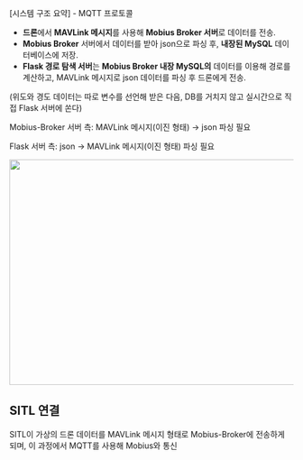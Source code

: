 [시스템 구조 요약] - MQTT 프로토콜

- **드론**에서 **MAVLink 메시지**를 사용해 **Mobius Broker 서버**로 데이터를 전송.
- **Mobius Broker** 서버에서 데이터를 받아 json으로 파싱 후, **내장된 MySQL** 데이터베이스에 저장.
- **Flask 경로 탐색 서버**는 **Mobius Broker 내장 MySQL의** 데이터를 이용해 경로를 계산하고, MAVLink 메시지로 json 데이터를 파싱 후 드론에게 전송.

(위도와 경도 데이터는 따로 변수를 선언해 받은 다음, DB를 거치지 않고 실시간으로 직접 Flask 서버에 쏜다)


Mobius-Broker 서버 측: MAVLink 메시지(이진 형태) → json 파싱 필요

Flask 서버 측: json → MAVLink 메시지(이진 형태) 파싱 필요

<img src="https://github.com/user-attachments/assets/3b7c555c-82c0-497f-b261-5b07695e1f70" width="800" height="400"/>

## SITL 연결
SITL이 가상의 드론 데이터를 MAVLink 메시지 형태로 Mobius-Broker에 전송하게 되며, 이 과정에서 MQTT를 사용해 Mobius와 통신
